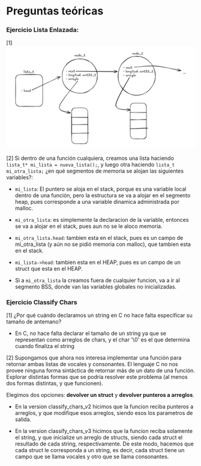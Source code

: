 # Preguntas teóricas

### Ejercicio Lista Enlazada:

[1] ![Esquema de la estructura (agregar)](esquema_pedro.png)

[2] Si dentro de una función cualquiera, creamos una lista haciendo `lista_t* mi_lista = nueva_lista();`, y luego otra haciendo `lista_t mi_otra_lista;` ¿en qué segmentos de memoria se alojan las siguientes variables?:

- `mi_lista`: El puntero se aloja en el stack, porque es una variable local dentro de una función, pero la estructura se va a alojar en el segmento heap, pues corresponde a una variable dinamica administrada por malloc. 

- `mi_otra_lista`: es simplemente la declaracion de la variable, entonces se va a alojar en el stack, pues aun no se le aloco memoria.

- `mi_otra_lista.head`: tambien esta en el stack, pues es un campo de mi_otra_lista (y aún no se pidió memoria con malloc), que tambien esta en el stack. 

- `mi_lista->head`: tambien esta en el HEAP, pues es un campo de un struct que esta en el HEAP.

- Si a `mi_otra_lista` la creamos fuera de cualquier funcion, va a ir al segmento BSS, donde van las variables globales no inicializadas.

### Ejercicio Classify Chars
[1] ¿Por qué cuándo declaramos un string en C no hace falta especificar su tamaño de antemano?
- En C, no hace falta declarar el tamaño de un string ya que se representan como arreglos de chars, y el char '\0' es el que determina cuando finaliza el string

[2] Supongamos que ahora nos interesa implementar una función para retornar ambas listas de vocales y consonantes. El lenguaje C no nos provee ninguna forma sintáctica de retornar más de un dato de una función. Explorar distintas formas que se podría resolver este problema (al menos dos formas distintas, y que funcionen).

Elegimos dos opciones: <b>devolver un struct</b> y <b>devolver punteros a arreglos</b>.

- En la version classify_chars_v2 hicimos que la funcion reciba punteros a arreglos, y que modifique esos arreglos, siendo esos los parametros de salida.

- En la version classify_chars_v3 hicimos que la funcion reciba solamente el string, y que inicialize un arreglo de structs, siendo cada struct el resultado de cada string, respectivamente.
De este modo, hacemos que cada struct le corresponda a un string, es decir, cada struct tiene un campo que se llama vocales y otro que se llama consonantes.
